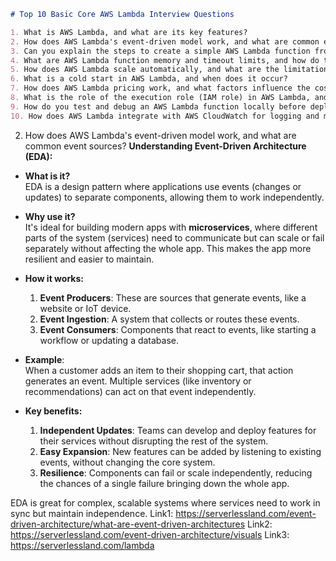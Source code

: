 ```markdown
# Top 10 Basic Core AWS Lambda Interview Questions

1. What is AWS Lambda, and what are its key features?
2. How does AWS Lambda's event-driven model work, and what are common event sources?
3. Can you explain the steps to create a simple AWS Lambda function from scratch?
4. What are AWS Lambda function memory and timeout limits, and how do they affect performance?
5. How does AWS Lambda scale automatically, and what are the limitations of this scaling?
6. What is a cold start in AWS Lambda, and when does it occur?
7. How does AWS Lambda pricing work, and what factors influence the cost of a function's execution?
8. What is the role of the execution role (IAM role) in AWS Lambda, and why is it important?
9. How do you test and debug an AWS Lambda function locally before deploying it to AWS?
10. How does AWS Lambda integrate with AWS CloudWatch for logging and monitoring function execution?
```

2. How does AWS Lambda's event-driven model work, and what are common event sources?
**Understanding Event-Driven Architecture (EDA):**

- **What is it?**  
EDA is a design pattern where applications use events (changes or updates) to separate components, allowing them to work independently.

- **Why use it?**  
It's ideal for building modern apps with **microservices**, where different parts of the system (services) need to communicate but can scale or fail separately without affecting the whole app. This makes the app more resilient and easier to maintain.

- **How it works:**  
  1. **Event Producers**: These are sources that generate events, like a website or IoT device.
  2. **Event Ingestion**: A system that collects or routes these events.
  3. **Event Consumers**: Components that react to events, like starting a workflow or updating a database.

- **Example**:  
When a customer adds an item to their shopping cart, that action generates an event. Multiple services (like inventory or recommendations) can act on that event independently.

- **Key benefits:**
  1. **Independent Updates**: Teams can develop and deploy features for their services without disrupting the rest of the system.
  2. **Easy Expansion**: New features can be added by listening to existing events, without changing the core system.
  3. **Resilience**: Components can fail or scale independently, reducing the chances of a single failure bringing down the whole app.

EDA is great for complex, scalable systems where services need to work in sync but maintain independence.
Link1: https://serverlessland.com/event-driven-architecture/what-are-event-driven-architectures
Link2: https://serverlessland.com/event-driven-architecture/visuals
Link3: https://serverlessland.com/lambda
